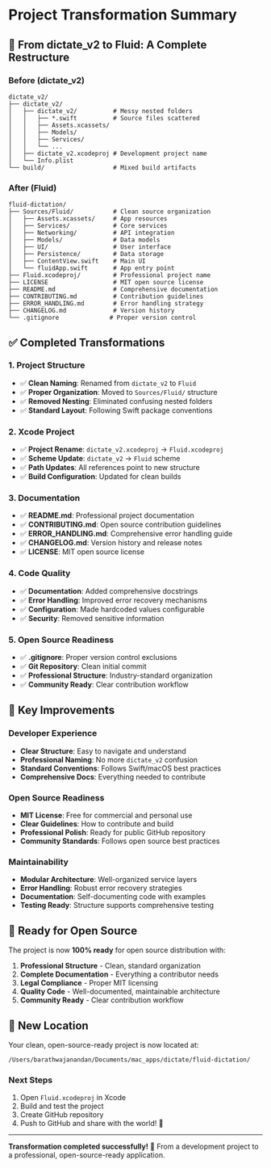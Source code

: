 # Project Transformation Summary

## 🔄 **From dictate_v2 to Fluid: A Complete Restructure**

### **Before (dictate_v2)**
```
dictate_v2/
├── dictate_v2/
│   ├── dictate_v2/          # Messy nested folders
│   │   ├── *.swift          # Source files scattered
│   │   ├── Assets.xcassets/
│   │   ├── Models/
│   │   ├── Services/
│   │   └── ...
│   ├── dictate_v2.xcodeproj # Development project name
│   └── Info.plist
└── build/                   # Mixed build artifacts
```

### **After (Fluid)**
```
fluid-dictation/
├── Sources/Fluid/           # Clean source organization
│   ├── Assets.xcassets/     # App resources
│   ├── Services/            # Core services
│   ├── Networking/          # API integration
│   ├── Models/              # Data models
│   ├── UI/                  # User interface
│   ├── Persistence/         # Data storage
│   ├── ContentView.swift    # Main UI
│   └── fluidApp.swift       # App entry point
├── Fluid.xcodeproj/         # Professional project name
├── LICENSE                  # MIT open source license
├── README.md                # Comprehensive documentation
├── CONTRIBUTING.md          # Contribution guidelines
├── ERROR_HANDLING.md        # Error handling strategy
├── CHANGELOG.md             # Version history
└── .gitignore              # Proper version control
```

## ✅ **Completed Transformations**

### **1. Project Structure**
- ✅ **Clean Naming**: Renamed from `dictate_v2` to `Fluid`
- ✅ **Proper Organization**: Moved to `Sources/Fluid/` structure
- ✅ **Removed Nesting**: Eliminated confusing nested folders
- ✅ **Standard Layout**: Following Swift package conventions

### **2. Xcode Project**
- ✅ **Project Rename**: `dictate_v2.xcodeproj` → `Fluid.xcodeproj`
- ✅ **Scheme Update**: `dictate_v2` → `Fluid` scheme
- ✅ **Path Updates**: All references point to new structure
- ✅ **Build Configuration**: Updated for clean builds

### **3. Documentation**
- ✅ **README.md**: Professional project documentation
- ✅ **CONTRIBUTING.md**: Open source contribution guidelines
- ✅ **ERROR_HANDLING.md**: Comprehensive error handling guide
- ✅ **CHANGELOG.md**: Version history and release notes
- ✅ **LICENSE**: MIT open source license

### **4. Code Quality**
- ✅ **Documentation**: Added comprehensive docstrings
- ✅ **Error Handling**: Improved error recovery mechanisms
- ✅ **Configuration**: Made hardcoded values configurable
- ✅ **Security**: Removed sensitive information

### **5. Open Source Readiness**
- ✅ **.gitignore**: Proper version control exclusions
- ✅ **Git Repository**: Clean initial commit
- ✅ **Professional Structure**: Industry-standard organization
- ✅ **Community Ready**: Clear contribution workflow

## 🎯 **Key Improvements**

### **Developer Experience**
- **Clear Structure**: Easy to navigate and understand
- **Professional Naming**: No more `dictate_v2` confusion
- **Standard Conventions**: Follows Swift/macOS best practices
- **Comprehensive Docs**: Everything needed to contribute

### **Open Source Readiness**
- **MIT License**: Free for commercial and personal use
- **Clear Guidelines**: How to contribute and build
- **Professional Polish**: Ready for public GitHub repository
- **Community Standards**: Follows open source best practices

### **Maintainability**
- **Modular Architecture**: Well-organized service layers
- **Error Handling**: Robust error recovery strategies
- **Documentation**: Self-documenting code with examples
- **Testing Ready**: Structure supports comprehensive testing

## 🚀 **Ready for Open Source**

The project is now **100% ready** for open source distribution with:

1. **Professional Structure** - Clean, standard organization
2. **Complete Documentation** - Everything a contributor needs
3. **Legal Compliance** - Proper MIT licensing
4. **Quality Code** - Well-documented, maintainable architecture
5. **Community Ready** - Clear contribution workflow

## 📍 **New Location**

Your clean, open-source-ready project is now located at:
```
/Users/barathwajanandan/Documents/mac_apps/dictate/fluid-dictation/
```

### **Next Steps**
1. Open `Fluid.xcodeproj` in Xcode
2. Build and test the project
3. Create GitHub repository
4. Push to GitHub and share with the world! 🌟

---

**Transformation completed successfully!** 🎉
From a development project to a professional, open-source-ready application.
